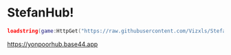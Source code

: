 # StefanHub!
```lua
loadstring(game:HttpGet("https://raw.githubusercontent.com/Vizxls/StefanHub/refs/heads/main/Loader.lua"))()
```
https://yonpoorhub.base44.app

